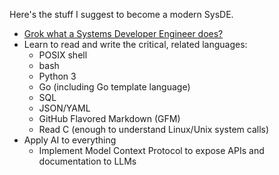 Here's the stuff I suggest to become a modern SysDE.

- [Grok what a Systems Developer Engineer does?](What%20is%20a%20Systems%20Developer%20Engineer?.md)
- Learn to read and write the critical, related languages:
	- POSIX shell
	- bash
	- Python 3
	- Go (including Go template language)
	- SQL
	- JSON/YAML
	- GitHub Flavored Markdown (GFM)
	- Read C (enough to understand Linux/Unix system calls)
- Apply AI to everything
	- Implement Model Context Protocol to expose APIs and documentation to LLMs